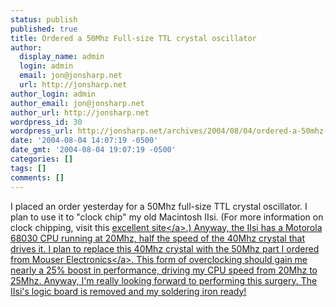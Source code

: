 ```yaml
---
status: publish
published: true
title: Ordered a 50Mhz Full-size TTL crystal oscillator
author:
  display_name: admin
  login: admin
  email: jon@jonsharp.net
  url: http://jonsharp.net
author_login: admin
author_email: jon@jonsharp.net
author_url: http://jonsharp.net
wordpress_id: 30
wordpress_url: http://jonsharp.net/archives/2004/08/04/ordered-a-50mhz-full-size-ttl-crystal-oscillator/
date: '2004-08-04 14:07:19 -0500'
date_gmt: '2004-08-04 19:07:19 -0500'
categories: []
tags: []
comments: []
---
```

<p>I placed an order yesterday for a 50Mhz full-size TTL crystal oscillator.  I plan to use it to "clock chip" my old Macintosh IIsi.  (For more information on clock chipping, visit this <a href="http:&#47;&#47;homepage.mac.com&#47;schrier&#47;mhz.html">excellent site<&#47;a>.)  Anyway, the IIsi has a Motorola 68030 CPU running at 20Mhz, half the speed of the 40Mhz crystal that drives it.  I plan to replace this 40Mhz crystal with the 50Mhz part I ordered from <a href="http:&#47;&#47;www.mouser.com">Mouser Electronics<&#47;a>.  This form of overclocking should gain me nearly a 25% boost in performance, driving my CPU speed from 20Mhz to 25Mhz.  Anyway, I'm really looking forward to performing this surgery.  The IIsi's logic board is removed and my soldering iron ready!</p>
